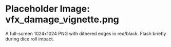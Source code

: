 # Placeholder Image: vfx_damage_vignette.png
A full-screen 1024x1024 PNG with dithered edges in red/black. Flash briefly during dice roll impact.
